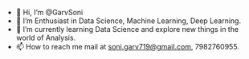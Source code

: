 - 👋 Hi, I’m @GarvSoni
- 👀 I’m Enthusiast in Data Science, Machine Learning, Deep Learning.
- 🌱 I’m currently learning Data Science and explore new things in the world of Analysis.
- 📫 How to reach me mail at soni.garv719@gmail.com, 7982760955.

<!---
GarvSoni/GarvSoni is a ✨ special ✨ repository because its `README.md` (this file) appears on your GitHub profile.
You can click the Preview link to take a look at your changes.
--->
